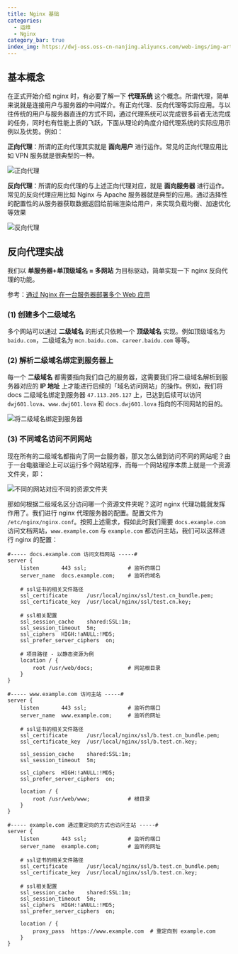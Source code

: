 ```yaml
---
title: Nginx 基础
categories: 
  - 运维
  - Nginx
category_bar: true
index_img: https://dwj-oss.oss-cn-nanjing.aliyuncs.com/web-imgs/img-artical/nginx.png
---
```


## 基本概念

在正式开始介绍 nginx 时，有必要了解一下 **代理系统** 这个概念。所谓代理，简单来说就是连接用户与服务器的中间媒介。有正向代理、反向代理等实际应用。与以往传统的用户与服务器直连的方式不同，通过代理系统可以完成很多前者无法完成的任务，同时也有性能上质的飞跃，下面从理论的角度介绍代理系统的实际应用示例以及优势。例如：

**正向代理**：所谓的正向代理其实就是 **面向用户** 进行运作。常见的正向代理应用比如 VPN 服务就是很典型的一种。

![正向代理](https://dwj-oss.oss-cn-nanjing.aliyuncs.com/images/202403300120927.png)

**反向代理**：所谓的反向代理的与上述正向代理对应，就是 **面向服务器** 进行运作。常见的反向代理应用比如 Nginx 与 Apache 服务器就是典型的应用。通过选择性的配置性的从服务器获取数据返回给前端渲染给用户，来实现负载均衡、加速优化等效果

![反向代理](https://dwj-oss.oss-cn-nanjing.aliyuncs.com/images/202403300120846.png)

## 反向代理实战

我们以 **单服务器+单顶级域名 = 多网站** 为目标驱动，简单实现一下 nginx 反向代理的功能。

参考：[通过 Nginx 在一台服务器部署多个 Web 应用](https://blog.csdn.net/qq_38431321/article/details/123018259)

### (1) 创建多个二级域名

多个网站可以通过 **二级域名** 的形式只依赖一个 **顶级域名** 实现。例如顶级域名为 `baidu.com`，二级域名为 `mcn.baidu.com`、`career.baidu.com` 等等。

### (2) 解析二级域名绑定到服务器上

每一个 **二级域名** 都需要指向我们自己的服务器，这需要我们将二级域名解析到服务器对应的 **IP 地址** 上才能进行后续的「域名访问网站」的操作。例如，我们将 docs 二级域名绑定到服务器 `47.113.205.127` 上，已达到后续可以访问 `dwj601.lova`、`www.dwj601.lova` 和 `docs.dwj601.lova` 指向的不同网站的目的。

![将二级域名绑定到服务器](https://dwj-oss.oss-cn-nanjing.aliyuncs.com/images/202401260126611.png)

### (3) 不同域名访问不同网站

现在所有的二级域名都指向了同一台服务器，那又怎么做到访问不同的网站呢？由于一台电脑理论上可以运行多个网站程序，而每一个网站程序本质上就是一个资源文件夹，即：

![不同的网站对应不同的资源文件夹](https://dwj-oss.oss-cn-nanjing.aliyuncs.com/images/202401260126612.png)

那如何根据二级域名区分访问哪一个资源文件夹呢？这时 nginx 代理功能就发挥作用了。我们进行 nginx 代理服务器的配置。配置文件为 `/etc/nginx/nginx.conf`。按照上述需求，假如此时我们需要 `docs.example.com` 访问文档网站，`www.example.com` 与 `example.com` 都访问主站，我们可以这样进行 nginx 的配置：

```nginx
#----- docs.example.com 访问文档网站 -----#
server {
    listen       443 ssl;             # 监听的端口
    server_name  docs.example.com;    # 监听的域名

    # ssl证书的相关文件路径
    ssl_certificate      /usr/local/nginx/ssl/test.cn_bundle.pem;
    ssl_certificate_key  /usr/local/nginx/ssl/test.cn.key;

    # ssl相关配置
    ssl_session_cache    shared:SSL:1m;
    ssl_session_timeout  5m;
    ssl_ciphers  HIGH:!aNULL:!MD5;
    ssl_prefer_server_ciphers  on;

    # 项目路径 - 以静态资源为例
    location / {
        root /usr/web/docs;           # 网站根目录
    }
}

#----- www.example.com 访问主站 -----#
server {
    listen       443 ssl;             # 监听的端口
    server_name  www.example.com;     # 监听的网址

    # ssl证书的相关文件路径
    ssl_certificate      /usr/local/nginx/ssl/b.test.cn_bundle.pem;
    ssl_certificate_key  /usr/local/nginx/ssl/b.test.cn.key;

    ssl_session_cache    shared:SSL:1m;
    ssl_session_timeout  5m;

    ssl_ciphers  HIGH:!aNULL:!MD5;
    ssl_prefer_server_ciphers  on;

    location / {
        root /usr/web/www;            # 根目录
    }
}

#----- example.com 通过重定向的方式也访问主站 -----#
server {
    listen       443 ssl;             # 监听的端口
    server_name  example.com;         # 监听的网址

    # ssl证书的相关文件路径
    ssl_certificate      /usr/local/nginx/ssl/b.test.cn_bundle.pem;
    ssl_certificate_key  /usr/local/nginx/ssl/b.test.cn.key;

    # ssl相关配置
    ssl_session_cache    shared:SSL:1m;
    ssl_session_timeout  5m;
    ssl_ciphers  HIGH:!aNULL:!MD5;
    ssl_prefer_server_ciphers  on;

    location / {
        proxy_pass  https://www.example.com  # 重定向到 example.com
    }
}
```
